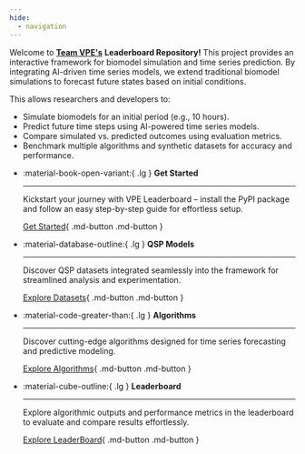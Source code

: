 ```yaml
---
hide:
  - navigation
---
```


Welcome to [**Team VPE's**](https://github.com/VirtualPatientEngine) **Leaderboard Repository!** This project provides an interactive framework for biomodel simulation and time series prediction. By integrating AI-driven time series models, we extend traditional biomodel simulations to forecast future states based on initial conditions.

This allows researchers and developers to:

- Simulate biomodels for an initial period (e.g., 10 hours).
- Predict future time steps using AI-powered time series models.
- Compare simulated vs. predicted outcomes using evaluation metrics.
- Benchmark multiple algorithms and synthetic datasets for accuracy and performance.

<div class="grid cards" markdown>

-   :material-book-open-variant:{ .lg } __Get Started__

    ---

    Kickstart your journey with VPE Leaderboard – install the PyPI package and follow an easy step-by-step guide for effortless setup.

    [Get Started](user-guide){ .md-button .md-button }
    

-   :material-database-outline:{ .lg } __QSP Models__

    ---

    Discover QSP datasets integrated seamlessly into the framework for streamlined analysis and experimentation.

    [Explore Datasets](datasets){ .md-button .md-button }

-   :material-code-greater-than:{ .lg } __Algorithms__

    ---

    Discover cutting-edge algorithms designed for time series forecasting and predictive modeling.

    [Explore Algorithms](algorithms){ .md-button .md-button }

-   :material-cube-outline:{ .lg } __Leaderboard__

    ---

    Explore algorithmic outputs and performance metrics in the leaderboard to evaluate and compare results effortlessly.

    [Explore LeaderBoard](leaderboard){ .md-button .md-button }



</div>
